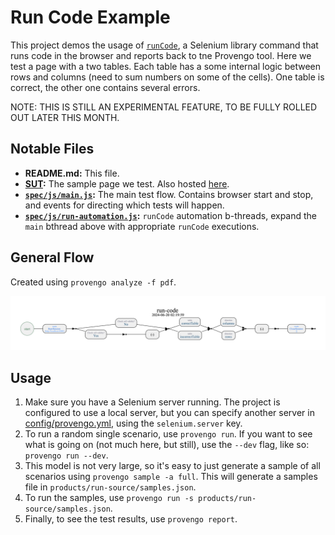 # Run Code Example


This project demos the usage of <a href="https://docs.provengo.tech/ProvengoCli/0.9.5/libraries/selenium.html#_sn_runcodecode"><code>runCode</code></a>,
a Selenium library command that runs code in the browser and reports back to tne Provengo tool. Here we test a page with a two tables. Each table has a some internal logic between rows and columns (need to sum numbers on some of the cells). One table is correct, the other one contains several errors.

NOTE: THIS IS STILL AN EXPERIMENTAL FEATURE, TO BE FULLY ROLLED OUT LATER THIS MONTH.

## Notable Files

* **README.md:** This file.
* **[SUT](SUT):** The sample page we test. Also hosted [here](https://content.provengo.tech/SUT-run-code.html).
* **[`spec/js/main.js`](spec/js/main.js):** The main test flow. Contains browser start and stop, and events for directing which tests will happen. 
* **[`spec/js/run-automation.js`](spec/js/run-automation.js):** `runCode` automation b-threads, expand the `main` bthread above with appropriate `runCode` executions.

## General Flow
Created using `provengo analyze -f pdf`.

![Test space](testSpace.png)


## Usage

1. Make sure you have a Selenium server running. The project is configured to use a local server, but you can specify another server in [config/provengo.yml](config/provengo.yml), using the `selenium.server` key.
1. To run a random single scenario, use `provengo run`. If you want to see what is going on (not much here, but still), use the `--dev` flag, like so: `provengo run --dev`.
2. This model is not very large, so it's easy to just generate a sample of all scenarios using `provengo sample -a full`. This will generate a samples file in `products/run-source/samples.json`.
3. To run the samples, use `provengo run -s products/run-source/samples.json`.
4. Finally, to see the test results, use `provengo report`.

